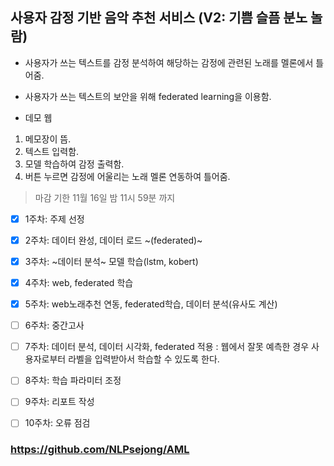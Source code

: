 ## 사용자 감정 기반 음악 추천 서비스 (V2: 기쁨 슬픔 분노 놀람)

+ 사용자가 쓰는 텍스트를 감정 분석하여 해당하는 감정에 관련된 노래를 멜론에서 틀어줌.  

+ 사용자가 쓰는 텍스트의 보안을 위해 federated learning을 이용함.  

+ 데모 웹  
1. 메모장이 뜸.  
2. 텍스트 입력함.  
3. 모델 학습하여 감정 출력함.  
4. 버튼 누르면 감정에 어울리는 노래 멜론 연동하여 틀어줌.  

> 마감 기한 11월 16일 밤 11시 59분 까지     



- [X] 1주차: 주제 선정 

- [X] 2주차: 데이터 완성, 데이터 로드 ~(federated)~ 
- [X] 3주차: ~데이터 분석~ 모델 학습(lstm, kobert)
- [X] 4주차: web, federated 학습 
- [X] 5주차: web노래추천 연동, federated학습, 데이터 분석(유사도 계산)

- [ ] 6주차: 중간고사 
- [ ] 7주차: 데이터 분석, 데이터 시각화, federated 적용 : 웹에서 잘못 예측한 경우 사용자로부터 라벨을 입력받아서 학습할 수 있도록 한다. 
- [ ] 8주차: 학습 파라미터 조정 
- [ ] 9주차: 리포트 작성  
- [ ] 10주차: 오류 점검   


### https://github.com/NLPsejong/AML
